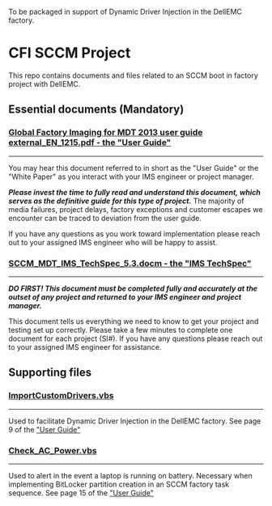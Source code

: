 To be packaged in support of Dynamic Driver Injection in the DellEMC factory.  
# CFI SCCM Project

This repo contains documents and files related to an SCCM boot in factory project with DellEMC.

## Essential documents (Mandatory)

### [Global Factory Imaging for MDT 2013 user guide external_EN_1215.pdf - the "User Guide" ](https://github.com/LairdBishop/CFI_SCCM_Project/blob/master/Global%20Factory%20Imaging%20for%20SCCM%202012%20user%20guide%20external_EN_0117.pdf)
---
You may hear this document referred to in short as the "User Guide" or the "White Paper" as you interact with your IMS engineer or project manager.  

**_Please invest the time to fully read and understand this document, which serves as the definitive guide for this type of project._**  The majority of media failures, project delays, factory exceptions and customer escapes we encounter can be traced to deviation from the user guide.

If you have any questions as you work toward implementation please reach out to your assigned IMS engineer who will be happy to assist. 

### [SCCM_MDT_IMS_TechSpec_5.3.docm  - the "IMS TechSpec" ](https://github.com/LairdBishop/CFI_SCCM_Project/blob/master/SCCM_MDT_IMS_TechSpec_5.3.docm)
---
**_DO FIRST! This document must be completed fully and accurately at the outset of any project and returned to your IMS engineer and project manager._**

This document tells us everything we need to know to get your project and testing set up correctly.  Please take a few minutes to complete one document for each project (SI#).  If you have any questions please reach out to your assigned IMS engineer for assistance. 

## Supporting files

### [ImportCustomDrivers.vbs](https://github.com/LairdBishop/CFI_SCCM_Project/blob/master/ImportCustomDrivers.vbs)
---
Used to facilitate Dynamic Driver Injection in the DellEMC factory.
See page 9 of the  ["User Guide"](https://github.com/LairdBishop/CFI_SCCM_Project/blob/master/Global%20Factory%20Imaging%20for%20SCCM%202012%20user%20guide%20external_EN_0117.pdf)

### [Check_AC_Power.vbs](https://github.com/LairdBishop/CFI_SCCM_Project/blob/master/Check_AC_Power.vbs)
---
Used to alert in the event a laptop is running on battery.  Necessary when implementing BitLocker partition creation in an SCCM factory task sequence.
See page 15 of the  ["User Guide"](https://github.com/LairdBishop/CFI_SCCM_Project/blob/master/Global%20Factory%20Imaging%20for%20SCCM%202012%20user%20guide%20external_EN_0117.pdf)
